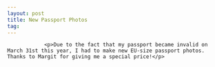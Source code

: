 ```yaml
---
layout: post
title: New Passport Photos
tag: 
---
```



                <p>Due to the fact that my passport became invalid on March 31st this year, I had to make new EU-size passport photos. Thanks to Margit for giving me a special price!</p>
            
